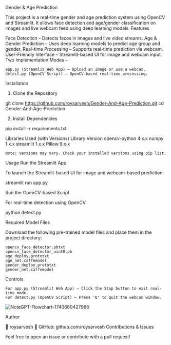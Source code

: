Gender & Age Prediction

This project is a real-time gender and age prediction system using OpenCV and Streamlit. It allows face detection and age/gender classification on images and live webcam feed using deep learning models.
Features

Face Detection – Detects faces in images and live video streams.
Age & Gender Prediction – Uses deep learning models to predict age group and gender.
Real-time Processing – Supports real-time prediction via webcam.
User-Friendly Interface – Streamlit-based UI for image and webcam input.
Two Implementation Modes –

    app.py (Streamlit Web App) – Upload an image or use a webcam.
    detect.py (OpenCV Script) – OpenCV-based real-time processing.

Installation
1. Clone the Repository

git clone https://github.com/roysarvesh/Gender-And-Age-Prediction.git
cd Gender-And-Age-Prediction

2. Install Dependencies

pip install -r requirements.txt

Libraries Used (with Versions)
Library	Version
opencv-python	4.x.x
numpy	1.x.x
streamlit	1.x.x
Pillow	9.x.x

    Note: Versions may vary. Check your installed versions using pip list.

Usage
Run the Streamlit App

To launch the Streamlit-based UI for image and webcam-based prediction:

streamlit run app.py

Run the OpenCV-based Script

For real-time detection using OpenCV:

python detect.py

Required Model Files

Download the following pre-trained model files and place them in the project directory:

    opencv_face_detector.pbtxt
    opencv_face_detector_uint8.pb
    age_deploy.prototxt
    age_net.caffemodel
    gender_deploy.prototxt
    gender_net.caffemodel

Controls

    For app.py (Streamlit Web App) – Click the Stop button to exit real-time mode.
    For detect.py (OpenCV Script) – Press 'Q' to quit the webcam window.
![NoteGPT-Flowchart-1740660427966](https://github.com/user-attachments/assets/60cdce42-2228-49b6-8dc7-3b3b550f7c86)


Author

👤 roysarvesh
🔗 GitHub: github.com/roysarvesh
Contributions & Issues

Feel free to open an issue or contribute with a pull request!
